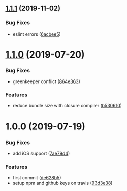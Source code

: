 ## [1.1.1](https://github.com/matteobad/detect-autofill/compare/v1.1.0...v1.1.1) (2019-11-02)


### Bug Fixes

* eslint errors ([6acbee5](https://github.com/matteobad/detect-autofill/commit/6acbee5dc5d2d545c88b80ece96aaa61dc77d785))

# [1.1.0](https://github.com/matteobad/detect-autofill/compare/v1.0.0...v1.1.0) (2019-07-20)


### Bug Fixes

* greenkeeper conflict ([864e363](https://github.com/matteobad/detect-autofill/commit/864e363))


### Features

* reduce bundle size with closure compiler ([b530610](https://github.com/matteobad/detect-autofill/commit/b530610))

# 1.0.0 (2019-07-19)


### Bug Fixes

* add iOS support ([7ae79d4](https://github.com/matteobad/detect-autofill/commit/7ae79d4))


### Features

* first commit ([de628b5](https://github.com/matteobad/detect-autofill/commit/de628b5))
* setup npm and github keys on travis ([93d3e38](https://github.com/matteobad/detect-autofill/commit/93d3e38))
